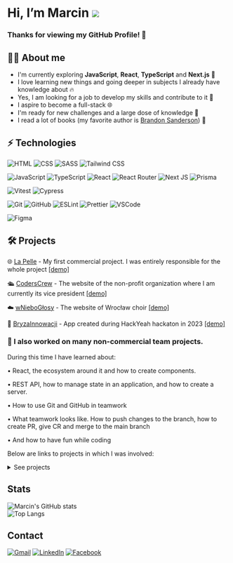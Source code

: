# Hi, I’m Marcin ![](https://user-images.githubusercontent.com/18350557/176309783-0785949b-9127-417c-8b55-ab5a4333674e.gif) 

### Thanks for viewing my GitHub Profile! :hugs:
 
## :frowning_man: About me
 - I'm currently exploring **JavaScript**, **React**, **TypeScript** and **Next.js** :eyes:
 - I love learning new things and going deeper in subjects I already have knowledge about :fire:
 - Yes, I am looking for a job to develop my skills and contribute to it :hammer:
 - I aspire to become a full-stack :globe_with_meridians:
 - I'm ready for new challenges and a large dose of knowledge :muscle:
 - I read a lot of books (my favorite author is [Brandon Sanderson](https://www.brandonsanderson.com/)) :book:


## ⚡  Technologies
![HTML](https://img.shields.io/badge/HTML-orange?logo=html5&logoColor=white&style=flat) ![CSS](https://img.shields.io/badge/CSS-blue?logo=css3&style=flat) ![SASS](https://img.shields.io/badge/Sass-pink?logo=sass&logoColor=white&style=flat) ![Tailwind CSS](https://img.shields.io/badge/Tailwind%20CSS-%2338B2AC.svg?style=flat&logo=tailwind-css&logoColor=white)

![JavaScript](https://img.shields.io/badge/JavaScript-yellow?logo=javascript&logoColor=white&style=flat) ![TypeScript](https://img.shields.io/badge/TypeScript-blue?logo=typescript&logoColor=white&style=flat) ![React](https://img.shields.io/badge/React-black?logo=react&logoColor=white&style=flat) ![React Router](https://img.shields.io/badge/ReactRouter-black?logo=React-Router&logoColor=white&style=flat) ![Next JS](https://img.shields.io/badge/Next-black?style=for-the-badge&logo=next.js&logoColor=white&style=flat) ![Prisma](https://img.shields.io/badge/Prisma-3982CE?style=for-the-badge&logo=Prisma&logoColor=white&style=flat)


![Vitest](https://img.shields.io/badge/vitest-%23646CFF.svg?style=for-the-badge&logo=vitest&logoColor=white&style=flat) ![Cypress](https://img.shields.io/badge/Cypress-%23E5E5E5.svg?style=for-the-badge&logo=cypress&logoColor=black&style=flat) 

![Git](https://img.shields.io/badge/Git-red?logo=git&logoColor=white&style=flat) ![GitHub](https://img.shields.io/badge/GitHub-gray?logo=github&logoColor=white&style=flat)
![ESLint](https://img.shields.io/badge/ESLint-purple?logo=eslint&logoColor=white&style=flat) ![Prettier](https://img.shields.io/badge/Prettier-24292e?logo=prettier&logoColor=white&style=flat)
![VSCode](https://img.shields.io/badge/VSCode-blue?logo=Visual-Studio-Code&logoColor=white&style=flat)

![Figma](https://img.shields.io/badge/Figma-%23F24E1E?logo=Figma&logoColor=wihte&style=flat)

## :hammer_and_wrench:  Projects 

:globe_with_meridians: [La Pelle](https://github.com/MarcinKukulka/LaPelle) - My first commercial project. I was entirely responsible for
the whole project [[demo]](https://gracious-shaw-d6a8c3.netlify.app/) 

:passenger_ship: [CodersCrew](https://github.com/CodersCrew/coderscrew-website) - The website of the non-profit organization where I am currently its vice president [[demo]](https://coderscrew-website.vercel.app/)

:cloud: [wNieboGłosy](https://github.com/CodersCrew/wNieboGlosy/) - The website of Wrocław choir [[demo]](https://wnieboglosy.vercel.app/)

:light_rail:  [BryzaInnowacji](https://github.com/MarcinKukulka/hackYeah23) - App created during HackYeah hackaton in 2023 [[demo]](https://hack-yeah23.vercel.app/)


### :notebook_with_decorative_cover: I also worked on many non-commercial team projects.

During this time I have learned about:

•	React, the ecosystem around it and how to create components.

•	REST API, how to manage state in an application, and how to create a server.

• How to use Git and GitHub in teamwork

• What teamwork looks like. How to push changes to the branch, how to create PR, give CR and merge to the main branch

• And how to have fun while coding

Below are links to projects in which I was involved:
<details>
<summary>See projects</summary>

[Jobiz](https://github.com/CodersCampCrew/Jobiz) - Front-End and Back-End knowledge quiz (HTML, CSS, JS),

[Cookbook](https://github.com/CodersCampCrew/Cookbook) - simple cookbook (React),

[Pets Adopt and Care Portal](https://github.com/CodersCampCrew/CodersCamp2021-ProjectServerSideJavaScript-PetsAdoptAndCarePortal) - A simple backend project to gain hands-on knowledge of NodeJS, REST APIs, NoSQL and CRUD (Node, Express, MongoDB),

[Ukraine Helper](https://github.com/CodersCampCrew/Ukraine-helper) - application to provide rapid assistance to war refugees (React, TypeScript),

[Teacher Assistant](https://github.com/CodersCampCrew/Teacher-Assistant) - app for tutors to manage their students (NextJS, TypeScript)
</details>



## Stats
![Marcin's GitHub stats](https://github-readme-stats.vercel.app/api?username=MarcinKukulka&show_icons=true&&include_all_commits=true&theme=transparent&hide=stars&rank_icon=github)  
![Top Langs](https://github-readme-stats.vercel.app/api?username=MarcinKukulka&layout=compact&size_weight=0&count_weight=3&theme=transparent)

## Contact  
[![Gmail](https://img.shields.io/badge/Gmail-D14836?style=for-the-badge&logo=gmail&logoColor=white)][URLemail] 
[![LinkedIn](https://img.shields.io/badge/linkedin-%230077B5.svg?style=for-the-badge&logo=linkedin&logoColor=white)][URLlinkedin] 
[![Facebook](https://img.shields.io/badge/Facebook-%231877F2.svg?style=for-the-badge&logo=Facebook&logoColor=white)][URLfacebook]

[URLemail]:mailto:marcinkukulka@gmail.com
[URLlinkedin]:https://www.linkedin.com/in/marcin-kuku%C5%82ka-973b3a1b7/
[URLfacebook]:https://www.facebook.com/marcinkukulka
